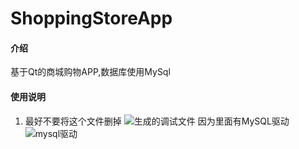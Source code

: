 # ShoppingStoreApp

#### 介绍
基于Qt的商城购物APP,数据库使用MySql

#### 使用说明

1.  最好不要将这个文件删掉
![生成的调试文件](https://foruda.gitee.com/images/1719491002046468508/fc7a9596_13095184.png "屏幕截图")
因为里面有MySQL驱动
![mysql驱动](https://foruda.gitee.com/images/1719491057379057086/799bfe5d_13095184.png "屏幕截图")



